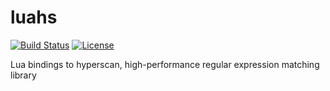 # luahs

[![Build Status][build-status]][travis]
[![License][license]](LICENSE)

Lua bindings to hyperscan, high-performance regular expression matching library

[license]: https://img.shields.io/badge/License-BSD3-brightgreen.png
[travis]: https://travis-ci.org/starius/luahs
[build-status]: https://travis-ci.org/starius/luahs.png?branch=master

